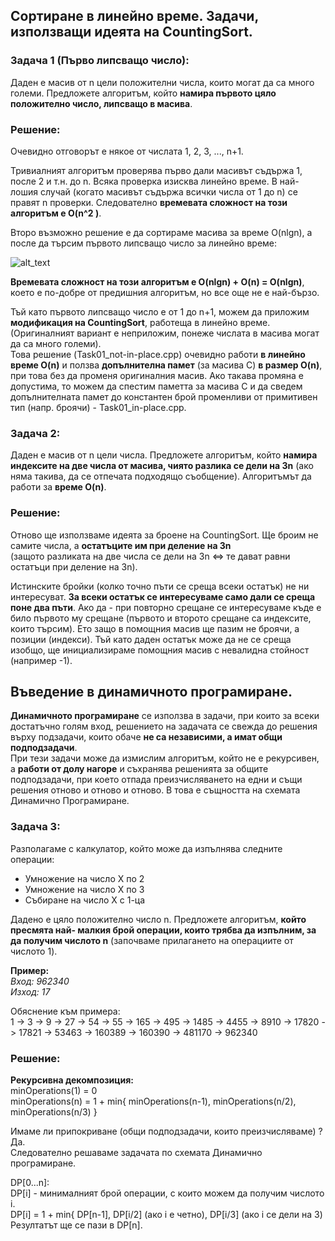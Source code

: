 ## Сортиране в линейно време. Задачи, използващи идеята на CountingSort.

### Задача 1 (Първо липсващо число):
Даден е масив от n цели положителни числа, които могат да са много големи. Предложете алгоритъм, който **намира първото цяло положително число, липсващо в масива**.  

### Решение:
Очевидно отговорът е някое от числата 1, 2, 3, ..., n+1.  

Тривиалният алгоритъм проверява първо дали масивът съдържа 1, после 2 и т.н. до n. Всяка проверка изисква линейно време. В най-лошия случай (когато масивът съдържа всички числа от 1 до n) се правят n проверки. Следователно **времевата сложност на този алгоритъм е O(n^2 )**.  

Второ възможно решение е да сортираме масива за време O(nlgn), a после да търсим първото липсващо число за линейно време:

![alt_text](https://i.ibb.co/JqVrfKx/first-Missing-Number-Naive.png)

**Времевата сложност на този алгоритъм е O(nlgn) + O(n) = O(nlgn)**, което е по-добре от предишния алгоритъм, но все още не е най-бързо.  

Тъй като първото липсващо число е от 1 до n+1, можем да приложим **модификация на CountingSort**, работеща в линейно време. (Оригиналният вариант е неприложим, понеже числата в масива могат да са много големи).  
Това решение (Task01_not-in-place.cpp) очевидно работи **в линейно време O(n)** и ползва **допълнителна памет** (за масива C) **в размер O(n)**, при това без да променя оригиналния масив. Ако такава промяна е допустима, то можем да спестим паметта за масива C и да сведем допълнителната памет до константен брой променливи от примитивен тип (напр. броячи) - Task01_in-place.cpp.  

### Задача 2:
Даден е масив от n цели числа. Предложете алгоритъм, който **намира индексите на две числа от масива, чиято разлика се дели на 3n** (ако няма такива, да се отпечата подходящо съобщение).  Алгоритъмът да работи за **време O(n)**.  

### Решение:
Отново ще използваме идеята за броене на CountingSort. Ще броим не самите числа, а **остатъците им при деление на 3n**  
(защото разликата на две числа се дели на 3n <=> те дават равни остатъци при деление на 3n).  

Истинските бройки (колко точно пъти се среща всеки остатък) не ни интересуват. **За всеки остатък се интересуваме само дали се среща поне два пъти**. Ако да - при повторно срещане се интересуваме къде е било първото му срещане (първото и второто срещане са индексите, които търсим). Ето защо в помощния масив ще пазим не броячи, а позиции (индекси). Тъй като даден остатък може да не се среща изобщо, ще инициализираме помощния масив с невалидна стойност (например -1).  

## Въведение в динамичното програмиране.

**Динамичното програмиране** се използва в задачи, при които за всеки достатъчно голям вход, решението на задачата се свежда до решения върху подзадачи, които обаче **не са независими, а имат общи подподзадачи**.  
При тези задачи може да измислим алгоритъм, който не е рекурсивен, а **работи от долу нагоре** и съхранява решенията за общите подподзадачи, при което отпада преизчисляването на едни и същи решения отново и отново и отново. В това е същността на схемата Динамично Програмиране.  

### Задача 3:
Разполагаме с калкулатор, който може да изпълнява следните операции:

- Умножение на число X по 2
- Умножение на число X по 3
- Събиране на число X с 1-ца

Дадено е цяло положително число n. Предложете алгоритъм, **който пресмята най- малкия брой операции, които трябва да изпълним, за да получим числото n** (започваме прилагането на операциите от числото 1).  

**Пример:**  
*Вход: 962340  
Изход: 17*  

Обяснение към примера:  
1 -> 3 -> 9 -> 27 -> 54 -> 55 -> 165 -> 495 -> 1485 -> 4455 -> 8910 -> 17820 -> 17821 -> 53463 -> 160389 -> 160390 -> 481170 -> 962340  

### Решение:
**Рекурсивна декомпозиция:**  
minOperations(1) = 0  
minOperations(n) = 1 + min{ minOperations(n-1), minOperations(n/2), minOperations(n/3) }  

Имаме ли припокриване (общи подподзадачи, които преизчисляваме) ?  
Да.  
Следователно решаваме задачата по схемата Динамично програмиране.  

DP[0...n]:  
DP[i] - минималният брой операции, с които можем да получим числото i.  
DP[i] = 1 + min{ DP[n-1], DP[i/2] (ако i е четно), DP[i/3] (ако i се дели на 3)  
Резултатът ще се пази в DP[n].  
